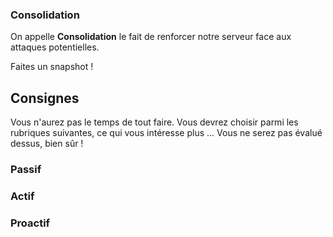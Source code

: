 ### Consolidation
On appelle **Consolidation** le fait de renforcer notre serveur face aux attaques potentielles.

<div class="astuce">Faites un snapshot !</div>

## Consignes
Vous n'aurez pas le temps de tout faire. Vous devrez choisir parmi les rubriques suivantes, ce qui vous intéresse plus ... Vous ne serez pas évalué dessus, bien sûr !

### Passif

### Actif

### Proactif

